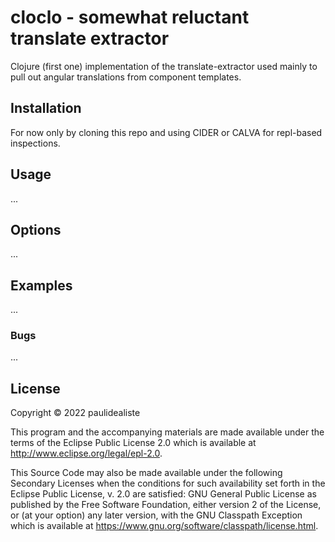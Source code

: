 # cloclo - somewhat reluctant translate extractor

Clojure (first one) implementation of the translate-extractor used mainly to pull out angular translations from component templates.

## Installation

For now only by cloning this repo and using CIDER or CALVA for repl-based inspections.

## Usage

...

## Options

...

## Examples

...

### Bugs

...

## License

Copyright © 2022 paulidealiste

This program and the accompanying materials are made available under the
terms of the Eclipse Public License 2.0 which is available at
http://www.eclipse.org/legal/epl-2.0.

This Source Code may also be made available under the following Secondary
Licenses when the conditions for such availability set forth in the Eclipse
Public License, v. 2.0 are satisfied: GNU General Public License as published by
the Free Software Foundation, either version 2 of the License, or (at your
option) any later version, with the GNU Classpath Exception which is available
at https://www.gnu.org/software/classpath/license.html.
